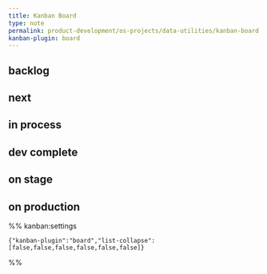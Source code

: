 ```yaml
---
title: Kanban Board
type: note
permalink: product-development/os-projects/data-utilities/kanban-board
kanban-plugin: board
---
```


## backlog

## next

## in process

## dev complete

## on stage

## on production

%% kanban:settings
```
{"kanban-plugin":"board","list-collapse":[false,false,false,false,false,false]}
```
%%